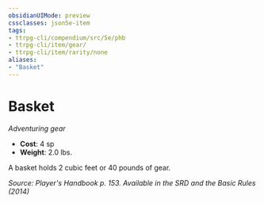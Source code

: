 ```yaml
---
obsidianUIMode: preview
cssclasses: json5e-item
tags:
- ttrpg-cli/compendium/src/5e/phb
- ttrpg-cli/item/gear/
- ttrpg-cli/item/rarity/none
aliases: 
- "Basket"
---
```

# Basket
*Adventuring gear*  

- **Cost**: 4 sp
- **Weight**: 2.0 lbs.

A basket holds 2 cubic feet or 40 pounds of gear.

*Source: Player's Handbook p. 153. Available in the <span title='Systems Reference Document (5.1)'>SRD</span> and the Basic Rules (2014)*